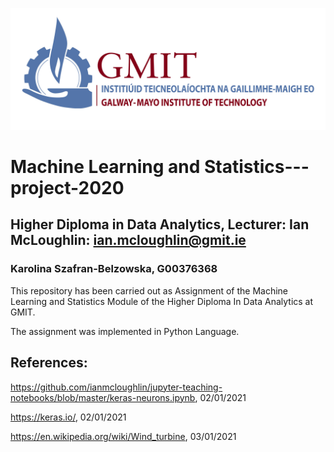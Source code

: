 ![](images/logo_GMIT.jpeg)

# Machine Learning and Statistics---project-2020

## Higher Diploma in Data Analytics, Lecturer: Ian McLoughlin: ian.mcloughlin@gmit.ie
### Karolina Szafran-Belzowska, G00376368

This repository has been carried out as Assignment of the Machine Learning and Statistics Module of the Higher Diploma In Data Analytics at GMIT.

The assignment was implemented in Python Language.


## References:

https://github.com/ianmcloughlin/jupyter-teaching-notebooks/blob/master/keras-neurons.ipynb, 02/01/2021

https://keras.io/, 02/01/2021

https://en.wikipedia.org/wiki/Wind_turbine, 03/01/2021
